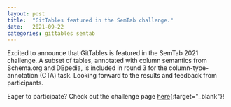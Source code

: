 ```yaml
---
layout: post
title:  "GitTables featured in the SemTab challenge."
date:   2021-09-22
categories: gittables semtab
---
```


Excited to announce that GitTables is featured in the SemTab 2021 challenge. A subset of tables, annotated with column semantics from Schema.org and DBpedia, is included in round 3 for the column-type-annotation (CTA) task.
Looking forward to the results and feedback from participants.

Eager to participate? Check out the challenge page [here](https://www.cs.ox.ac.uk/isg/challenges/sem-tab/2021/index.html){:target="_blank"}!